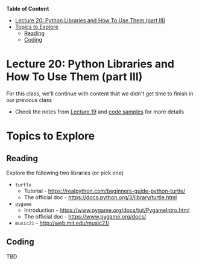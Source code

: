 
**Table of Content**
- [Lecture 20: Python Libraries and How To Use Them (part III)](#lecture-20-python-libraries-and-how-to-use-them-part-iii)
- [Topics to Explore](#topics-to-explore)
  - [Reading](#reading)
  - [Coding](#coding)


# Lecture 20: Python Libraries and How To Use Them (part III)
For this class, we'll continue with content that we didn't get time to finish in our previous class
* Check the notes from [Lecture 19](../2023-02-11/README.md) and [code samples](../2023-02-25/practice.ipynb) for more details

# Topics to Explore
## Reading
Explore the following two libraries (or pick one)
* `turtle`
  * Tutorial - https://realpython.com/beginners-guide-python-turtle/
  * The official doc - https://docs.python.org/3/library/turtle.html
* `pygame`
  * Introduction - https://www.pygame.org/docs/tut/PygameIntro.html
  * The official doc - https://www.pygame.org/docs/
* `music21` - http://web.mit.edu/music21/

## Coding
TBD


